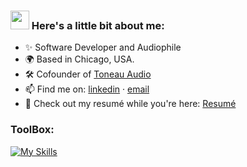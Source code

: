 ### <img src="https://media.giphy.com/media/hvRJCLFzcasrR4ia7z/giphy.gif" width="30px"> Here's a little bit about me:

- ✨ Software Developer and Audiophile
- 🌍 Based in Chicago, USA.
- 🛠️ Cofounder of [Toneau Audio](https://github.com/toneauaudio)
- 📫 Find me on: [linkedin](https://www.linkedin.com/in/michaelcollinswav/) · [email](mailto:mcollins21@luc.edu)
- 📑 Check out my resumé while you're here: [Resumé](https://www.linkedin.com/in/michaelcollinswav/overlay/1711070367940/single-media-viewer/?type=DOCUMENT&profileId=ACoAAD67xvUB-D-dZvmqKBxQlYGlh4oYi3wgarE)

### ToolBox:

[![My Skills](https://skillicons.dev/icons?i=html,css,javascript,c,cpp,python,java,matlab)](https://skillicons.dev)


<!---
mcollins21/mcollins21 is a ✨ special ✨ repository because its `README.md` (this file) appears on your GitHub profile.
You can click the Preview link to take a look at your changes.
--->

